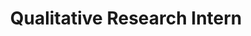 ---
layout: work-with-us-layout

title: Qualitative Research Intern

role: <b> Role </b> <br><br> Qualitative Researcher

location: <b> Location </b> <br><br> In-person, Bangalore

duration: <b> Duration </b> <br><br> 8 weeks/2 months

startdate: <b> Start Date </b> <br><br> Immediate

responsibilities: <b> Responsibilities and Duties </b> <br> <ul> <li> Collation of secondary literature study on topics related to gender and employment in public spaces </li> <li> Analysis of secondary literature </li> <li> Annotated bibliography </li> </ul>

projectdescription: <b> Brief Project Description </b> <br> The study is to understand alternate frameworks to understand and support women working in and engaging with public spaces and institutions. It is in the context of two Indian cities – Bangalore and Mumbai.

basicrequirements: <b> Background Required </b> <br> Gender Studies, Urban Planning, Social Work, Law, Development Studies, Public Policy, or any other field related to the social and development sector.

skills: <b> Skills/Experience Required </b> <br> <ul> <li> Qualitative research and analysis </li> <li> Academic writing </li> </ul>

additionalSkills: <b> Language Requirements </b> <br> <ul> <li> English </li> </ul>

whyWorkForFov: <b>What will you gain at the end of the internship?</b> <br> <ul> <li> A joint publication of a blog/ white paper with attribution as a co-author. </li> <li> Experience in working with an interdisciplinary team consisting of architects, lawyers, researchers, and designers. </li> <li> Understanding/ familiarity with frameworks to support women working in and engaging with public spaces and institutions. </li> </ul>

applicationProcess: <b> Application Process </b> <br><br> To apply for this internship please send your resume along with a writing sample to work@fieldsofview.in.

notes: <b>About Fields of View</b> <br> At Fields of View, we design games and simulations to help make better public policy. For the eighth consecutive year, Fields of View has been featured in the Global Go To Think Tank Index Report by the University of Pennsylvania which ranks public policy research organisations worldwide in the ‘Best New Idea or Paradigm’ developed by a ‘Think Tank’ category and since 2017 we have been featured as one of the Top Think Tanks in "China, India, Japan, and the Republic of Korea.”

remuneration: <b> Remuneration </b> <br><br> Rs. 15,000 per month

ide: Qualitative Research Intern

tag: Qualitative Research Intern

category: jd

permalink: /projects/work-with-us/qualitativeresearchintern/

---